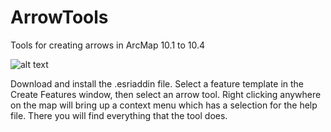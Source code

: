 # ArrowTools
Tools for creating arrows in ArcMap 10.1 to 10.4

![alt text](https://raw.githubusercontent.com/ORMAPtools/ArrowTools/master/Suppemental/ArrowToolsToolbar.PNG "Image of the toolbar")

Download and install the .esriaddin file. Select a feature template in the Create Features window, then select an arrow tool. Right clicking anywhere on the map will bring up a context menu which has a selection for the help file. There you will find everything that the tool does.
